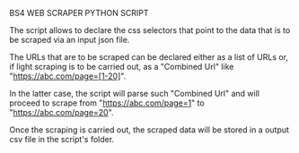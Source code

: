 BS4 WEB SCRAPER PYTHON SCRIPT  

The script allows to declare the css selectors that point to the data that is to be scraped via an input json file.  
  
The URLs that are to be scraped can be declared either as a list of URLs or, if light scraping is to be carried out, as a "Combined Url" like "https://abc.com/page=[1-20]".  
  
In the latter case, the script will parse such "Combined Url" and will proceed to scrape from "https://abc.com/page=1" to "https://abc.com/page=20".  
  
Once the scraping is carried out, the scraped data will be stored in a output csv file in the script's folder.  
